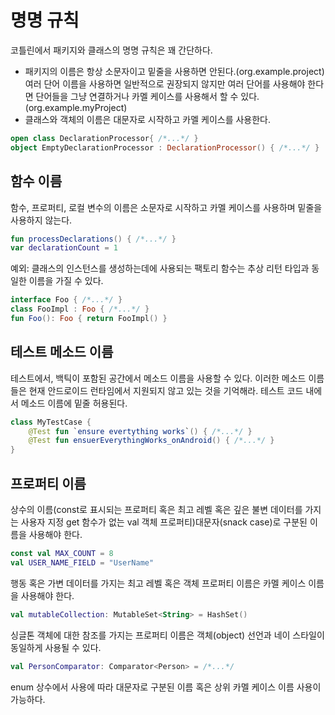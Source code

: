 # 명명 규칙

코틀린에서 패키지와 클래스의 명명 규칙은 꽤 간단하다.

- 패키지의 이름은 항상 소문자이고 밑줄을 사용하면 안된다.(org.example.project) 여러 단어 이름을 사용하면 일반적으로 권장되지 않지만 여러 단어를 사용해야 한다면 단어들을 그냥 연결하거나 카멜 케이스를 사용해서 할 수 있다. (org.example.myProject)
- 클래스와 객체의 이름은 대문자로 시작하고 카멜 케이스를 사용한다.

```kotlin
open class DeclarationProcessor{ /*...*/ }
object EmptyDeclarationProcessor : DeclarationProcessor() { /*...*/ }
```

## 함수 이름

함수, 프로퍼티, 로컬 변수의 이름은 소문자로 시작하고 카멜 케이스를 사용하며 밑줄을 사용하지 않는다.

```kotlin
fun processDeclarations() { /*...*/ }
var declarationCount = 1
```

예외: 클래스의 인스턴스를 생성하는데에 사용되는 팩토리 함수는 추상 리턴 타입과 동일한 이름을 가질 수 있다. 

```kotlin
interface Foo { /*...*/ }
class FooImpl : Foo { /*...*/ }
fun Foo(): Foo { return FooImpl() }
```

## 테스트 메소드 이름

테스트에서, 백틱이 포함된 공간에서 메소드 이름을 사용할 수 있다.  이러한 메소드 이름들은 현재 안드로이드 런타임에서 지원되지 않고 있는 것을 기억해라. 테스트 코드 내에서 메소드 이름에 밑줄 허용된다. 

```kotlin
class MyTestCase {
	@Test fun `ensure evertything works`() { /*...*/ }
	@Test fun ensuerEverythingWorks_onAndroid() { /*...*/ }
}
```

## 프로퍼티 이름

상수의 이름(const로 표시되는 프로퍼티 혹은 최고 레벨 혹은 깊은 불변 데이터를 가지는 사용자 지정 get 함수가 없는 val 객체 프로퍼티)대문자(snack case)로 구분된 이름을 사용해야 한다. 

```kotlin
const val MAX_COUNT = 8
val USER_NAME_FIELD = "UserName"
```

행동 혹은 가변 데이터를 가지는 최고 레벨 혹은 객체 프로퍼티 이름은 카멜 케이스 이름을 사용해야 한다. 

```kotlin
val mutableCollection: MutableSet<String> = HashSet()
```

싱글톤 객체에 대한 참조를 가지는 프로퍼티 이름은 객체(object) 선언과 네이 스타일이 동일하게 사용될 수 있다. 

```kotlin
val PersonComparator: Comparator<Person> = /*...*/
```

enum 상수에서 사용에 따라 대문자로 구분된 이름 혹은 상위 카멜 케이스 이름 사용이 가능하다.
